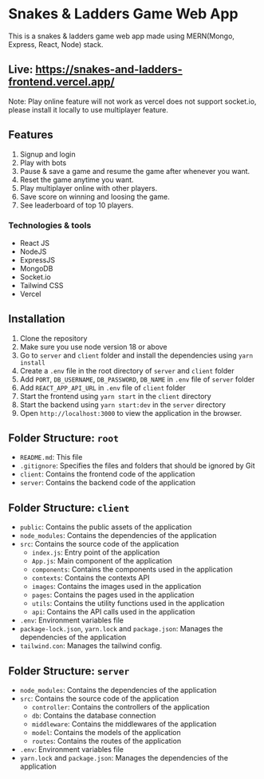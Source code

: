 # Snakes & Ladders Game Web App

This is a snakes & ladders game web app made using MERN(Mongo, Express, React, Node) stack.

## Live: https://snakes-and-ladders-frontend.vercel.app/

Note: Play online feature will not work as vercel does not support socket.io, please install it locally to use multiplayer feature.


## Features

1. Signup and login
2. Play with bots
3. Pause & save a game and resume the game after whenever you want.
4. Reset the game anytime you want.
5. Play multiplayer online with other players.
6. Save score on winning and loosing the game.
7. See leaderboard of top 10 players.

### Technologies & tools

-   React JS
-   NodeJS
-   ExpressJS
-   MongoDB
-   Socket.io
-   Tailwind CSS
-   Vercel


## Installation

1. Clone the repository
2. Make sure you use node version 18 or above
3. Go to `server` and `client` folder and install the dependencies using `yarn install`
4. Create a `.env` file in the root directory of `server` and `client` folder
5. Add `PORT`, `DB_USERNAME`, `DB_PASSWORD`, `DB_NAME` in `.env` file of `server` folder
6. Add `REACT_APP_API_URL` in `.env` file of `client` folder
7. Start the frontend using `yarn start` in the `client` directory
8. Start the backend using `yarn start:dev` in the `server` directory
9. Open `http://localhost:3000` to view the application in the browser.



## Folder Structure: `root`
- `README.md`: This file
- `.gitignore`: Specifies the files and folders that should be ignored by Git
- `client`: Contains the frontend code of the application
- `server`: Contains the backend code of the application

## Folder Structure: `client`

- `public`: Contains the public assets of the application
- `node_modules`: Contains the dependencies of the application
- `src`: Contains the source code of the application
  - `index.js`: Entry point of the application
  - `App.js`: Main component of the application
  - `components`: Contains the components used in the application
  - `contexts`: Contains the contexts API
  - `images`: Contains the images used in the application
  - `pages`: Contains the pages used in the application
  - `utils`: Contains the utility functions used in the application
  - `api`: Contains the API calls used in the application
- `.env`: Environment variables file
- `package-lock.json`, `yarn.lock` and `package.json`: Manages the dependencies of the application
- `tailwind.con`: Manages the tailwind config.

## Folder Structure: `server`

- `node_modules`: Contains the dependencies of the application
- `src`: Contains the source code of the application
  - `controller`: Contains the controllers of the application
  - `db`: Contains the database connection
  - `middleware`: Contains the middlewares of the application
  - `model`: Contains the models of the application
  - `routes`: Contains the routes of the application
- `.env`: Environment variables file
- `yarn.lock` and `package.json`: Manages the dependencies of the application




